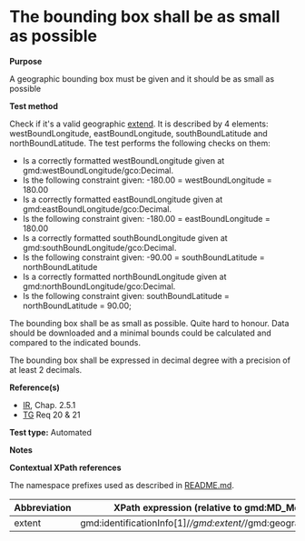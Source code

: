 
# The bounding box shall be as small as possible

**Purpose**	

A geographic bounding box must be given and it should be as small as possible

**Test method**	

Check if it's a valid geographic [extend](#extent). It is described by 4 elements: westBoundLongitude, eastBoundLongitude, southBoundLatitude and northBoundLatitude. The test performs the following checks on them:
*	Is a correctly formatted westBoundLongitude given at gmd:westBoundLongitude/gco:Decimal.
*	Is the following constraint given: -180.00 = westBoundLongitude = 180.00
*	Is a correctly formatted eastBoundLongitude given at gmd:eastBoundLongitude/gco:Decimal.
*	Is the following constraint given: -180.00 = eastBoundLongitude = 180.00
*	Is a correctly formatted southBoundLongitude given at gmd:southBoundLongitude/gco:Decimal.
*	Is the following constraint given: -90.00 = southBoundLatitude = northBoundLatitude
*	Is a correctly formatted northBoundLongitude given at gmd:northBoundLongitude/gco:Decimal.
*	Is the following constraint given: southBoundLatitude = northBoundLatitude = 90.00;

The bounding box shall be as small as possible. Quite hard to honour. Data should be downloaded and a minimal bounds could be calculated and compared to the indicated bounds.

The bounding box shall be expressed in decimal degree with a precision of at least 2 decimals.


**Reference(s)**	 

* [IR](./README.md#IR), Chap. 2.5.1 
* [TG](./README.md#TG) Req 20 & 21 

**Test type:** Automated

**Notes**

**Contextual XPath references**

The namespace prefixes used as described in [README.md](./README.md#namespaces).

Abbreviation                                   |  XPath expression (relative to gmd:MD_Metadata)
-----------------------------------------------| -------------------------------------------------------------------------
<a name="extent"></a> extent  | gmd:identificationInfo[1]/*/gmd:extent/*/gmd:geographicElement/*/


